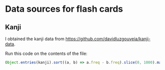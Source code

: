 # Data sources for flash cards

## Kanji

I obtained the kanji data from https://github.com/davidluzgouveia/kanji-data.

Run this code on the contents of the file:

```js
Object.entries(kanji).sort((a, b) => a.freq - b.freq).slice(0, 1000).map(([k, v]) => ({[k]: v.meanings.join(', ')}))
```